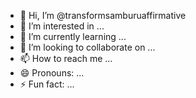 - 👋 Hi, I’m @transformsamburuaffirmative
- 👀 I’m interested in ...
- 🌱 I’m currently learning ...
- 💞️ I’m looking to collaborate on ...
- 📫 How to reach me ...
- 😄 Pronouns: ...
- ⚡ Fun fact: ...

<!---
transformsamburuaffirmative/transformsamburuaffirmative is a ✨ special ✨ repository because its `README.md` (this file) appears on your GitHub profile.
You can click the Preview link to take a look at your changes.
---> 
